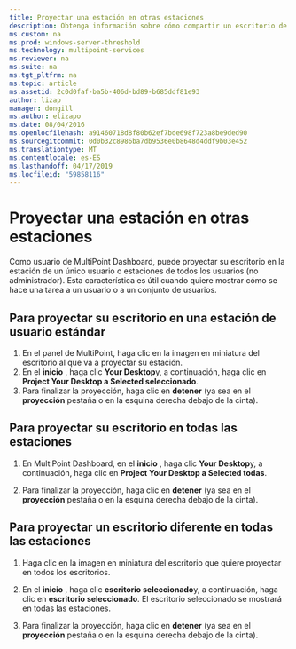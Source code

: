 ```yaml
---
title: Proyectar una estación en otras estaciones
description: Obtenga información sobre cómo compartir un escritorio de un sistema a otro en MultiPoint Services
ms.custom: na
ms.prod: windows-server-threshold
ms.technology: multipoint-services
ms.reviewer: na
ms.suite: na
ms.tgt_pltfrm: na
ms.topic: article
ms.assetid: 2c0d0faf-ba5b-406d-bd89-b685ddf81e93
author: lizap
manager: dongill
ms.author: elizapo
ms.date: 08/04/2016
ms.openlocfilehash: a91460718d8f80b62ef7bde698f723a8be9ded90
ms.sourcegitcommit: 0d0b32c8986ba7db9536e0b8648d4ddf9b03e452
ms.translationtype: MT
ms.contentlocale: es-ES
ms.lasthandoff: 04/17/2019
ms.locfileid: "59858116"
---
```

# <a name="project-a-station-to-other-stations"></a>Proyectar una estación en otras estaciones
Como usuario de MultiPoint Dashboard, puede proyectar su escritorio en la estación de un único usuario o estaciones de todos los usuarios (no administrador). Esta característica es útil cuando quiere mostrar cómo se hace una tarea a un usuario o a un conjunto de usuarios.  
  
## <a name="to-project-your-desktop-to-a-standard-users-station"></a>Para proyectar su escritorio en una estación de usuario estándar  
  
1.  En el panel de MultiPoint, haga clic en la imagen en miniatura del escritorio al que va a proyectar su estación.  
2.  En el **inicio** , haga clic **Your Desktop**y, a continuación, haga clic en **Project Your Desktop a Selected seleccionado**.  
3.  Para finalizar la proyección, haga clic en **detener** (ya sea en el **proyección** pestaña o en la esquina derecha debajo de la cinta).  
  
## <a name="to-project-your-desktop-to-all-stations"></a>Para proyectar su escritorio en todas las estaciones  
  
1.  En MultiPoint Dashboard, en el **inicio** , haga clic **Your Desktop**y, a continuación, haga clic en **Project Your Desktop a Selected todas**.  
  
2.  Para finalizar la proyección, haga clic en **detener** (ya sea en el **proyección** pestaña o en la esquina derecha debajo de la cinta).  
  
## <a name="to-project-a-different-desktop-to-all-desktops"></a>Para proyectar un escritorio diferente en todas las estaciones  
  
1.  Haga clic en la imagen en miniatura del escritorio que quiere proyectar en todos los escritorios.  
  
2.  En el **inicio** , haga clic **escritorio seleccionado**y, a continuación, haga clic en **escritorio seleccionado**. El escritorio seleccionado se mostrará en todas las estaciones.  
  
3.  Para finalizar la proyección, haga clic en **detener** (ya sea en el **proyección** pestaña o en la esquina derecha debajo de la cinta).  
